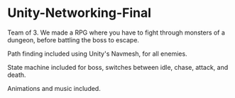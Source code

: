 # Unity-Networking-Final
Team of 3. We made a RPG where you have to fight through monsters of a dungeon, before battling the boss to escape.

Path finding included using Unity's Navmesh, for all enemies. 

State machine included for boss, switches between idle, chase, attack, and death. 


Animations and music included. 